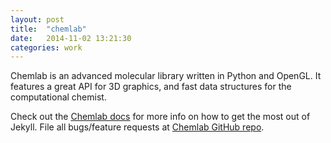 ```yaml
---
layout: post
title:  "chemlab"
date:   2014-11-02 13:21:30
categories: work
---
```


Chemlab is an advanced molecular library written in Python and OpenGL. It features a great API for 3D graphics, and fast data structures for the computational chemist.

Check out the [Chemlab docs][chemlab-docs] for more info on how to get the most out of Jekyll. File all bugs/feature requests at [Chemlab GitHub repo][chemlab-gh].

[chemlab-docs]:      http://rtfd.org/chemlab
[chemlab-gh]:   https://github.com/chemlab/chemlab